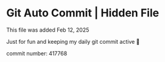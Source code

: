 # Git Auto Commit | Hidden File

This file was added Feb 12, 2025

Just for fun and keeping my daily git commit active 🤪

commit number: 417768
